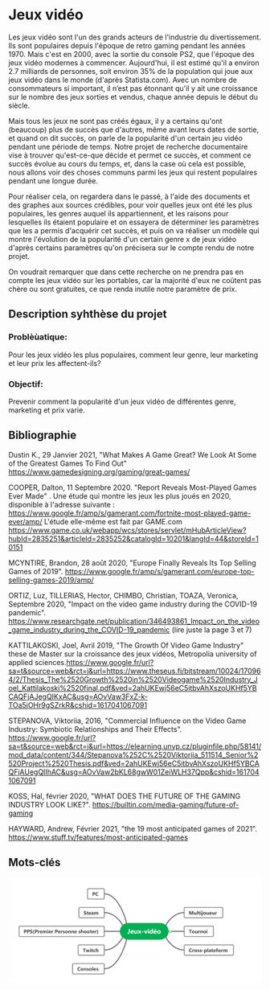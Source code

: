 # Jeux vidéo
Les jeux vidéo sont l'un des grands acteurs de l'industrie du divertissement. Ils sont populaires depuis l'époque de retro gaming pendant les années 1970. Mais c'est en 2000, avec la sortie du console PS2, que l'époque des jeux vidéo modernes à commencer. Aujourd'hui, il est estimé qu'il a environ 2.7 milliards de personnes, soit environ 35% de la population qui joue aux jeux vidéo dans le monde (d'après Statista.com). Avec un nombre de consommateurs si important, il n’est pas étonnant qu'il y ait une croissance sur le nombre des jeux sorties et vendus, chaque année depuis le début du siècle.

Mais tous les jeux ne sont pas créés égaux, il y a certains qu'ont (beaucoup) plus de succès que d'autres, même avant leurs dates de sortie, et quand on dit succès, on parle de la popularité d'un certain jeu vidéo pendant une période de temps. Notre projet de recherche documentaire vise à trouver qu'est-ce-que décide et permet ce succès, et comment ce succès évolue au cours du temps, et, dans la case où cela est possible, nous allons voir des choses communs parmi les jeux qui restent populaires pendant une longue durée.

Pour réaliser cela, on regardera dans le passé, à l'aide des documents et des graphes aux sources crédibles, pour voir quelles jeux ont été les plus populaires, les genres auquel ils appartiennent, et les raisons pour lesquelles ils étaient populaire et on essayera de déterminer les paramètres que les a permis d'acquérir cet succès, et puis on va réaliser un modèle qui montre l'évolution de la popularité d'un certain genre x de jeux vidéo d'après certains paramètres qu'on précisera sur le compte rendu de notre projet.


On voudrait remarquer que dans cette recherche on ne prendra pas en compte les jeux vidéo sur les portables, car la majorité d'eux ne coûtent pas chère ou sont gratuites, ce que renda inutile notre paramètre de prix.

## Description syhthèse du projet
 ### Problèùatique:
 Pour les jeux vidéo les plus populaires, comment leur genre, leur marketing et leur prix les affectent-ils?
 ### Objectif: 
 Prevenir comment la popularité d'un jeux vidéo de différentes genre, marketing et prix varie.
## Bibliographie
Dustin K., 29 Janvier 2021, "What Makes A Game Great? We Look At Some of the Greatest Games To Find Out" https://www.gamedesigning.org/gaming/great-games/

COOPER, Dalton, 11 Septembre 2020. "Report Reveals Most-Played Games Ever Made" . Une étude qui montre les jeux les plus joués en 2020, disponible à l'adresse suivante : https://www.google.fr/amp/s/gamerant.com/fortnite-most-played-game-ever/amp/
L'étude elle-même est fait par GAME.com https://www.game.co.uk/webapp/wcs/stores/servlet/mHubArticleView?hubId=2835251&articleId=2835252&catalogId=10201&langId=44&storeId=10151

MCYNTIRE, Brandon, 28 août 2020, "Europe Finally Reveals Its Top Selling Games of 2019". https://www.google.fr/amp/s/gamerant.com/europe-top-selling-games-2019/amp/

ORTIZ, Luz, TILLERIAS, Hector, CHIMBO, Christian, TOAZA, Veronica, Septembre 2020, "Impact on the video game industry during the COVID-19 pandemic". https://www.researchgate.net/publication/346493861_Impact_on_the_video_game_industry_during_the_COVID-19_pandemic (lire juste la page 3 et 7)

KATTILAKOSKI, Joel, Avril 2019, "The Growth Of Video Game Industry" these de Master sur la croissance des jeux vidéos, Metropolia university of applied sciences.https://www.google.fr/url?sa=t&source=web&rct=j&url=https://www.theseus.fi/bitstream/10024/170964/2/Thesis_The%2520Growth%2520in%2520Videogame%2520Industry_Joel_Kattilakoski%2520final.pdf&ved=2ahUKEwj56eC5itbvAhXszoUKHf5YBCAQFjAJegQIKxAC&usg=AOvVaw3FxZ-k-TOa5jOHr9gSZrkR&cshid=1617041067091

STEPANOVA, Viktoriia, 2016, "Commercial Influence on the Video Game Industry: Symbiotic Relationships and Their Effects". https://www.google.fr/url?sa=t&source=web&rct=j&url=https://elearning.unyp.cz/pluginfile.php/58141/mod_data/content/344/Stepanova%252C%2520Viktoriia_511514_Senior%2520Project%2520Thesis.pdf&ved=2ahUKEwj56eC5itbvAhXszoUKHf5YBCAQFjAUegQIIhAC&usg=AOvVaw2bKL68gwW01ZeiWLH37Qpp&cshid=1617041067091

KOSS, Hal, février 2020, "WHAT DOES THE FUTURE OF THE GAMING INDUSTRY LOOK LIKE?". https://builtin.com/media-gaming/future-of-gaming

HAYWARD, Andrew, Février 2021, "the 19 most anticipated games of 2021". https://www.stuff.tv/features/most-anticipated-games




## Mots-clés 
![Image text](https://github.com/Jesuiszeyao/addpic/blob/main/Carte%20Mentale.jpg)
